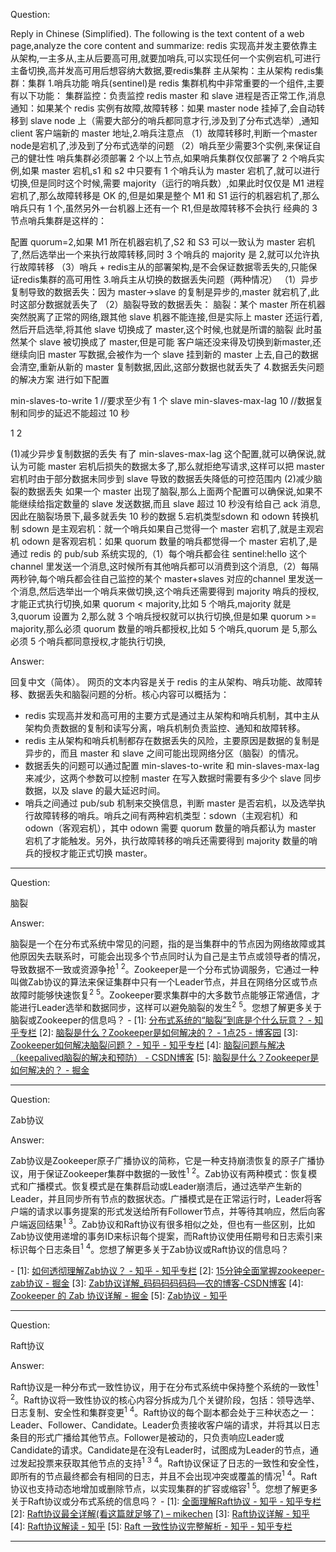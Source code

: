 Question:

Reply in Chinese (Simplified).
The following is the text content of a web page,analyze the core content and summarize:
redis 实现高并发主要依靠主从架构,一主多从,主从后要高可用,就要加哨兵,可以实现任何一个实例宕机,可进行主备切换,高并发高可用后想容纳大数据,要redis集群
主从架构：主从架构
redis集群：集群
1.哨兵功能
哨兵(sentinel)是 redis 集群机构中非常重要的一个组件,主要有以下功能：
集群监控：负责监控 redis master 和 slave 进程是否正常工作,消息通知：如果某个 redis 实例有故障,故障转移：如果 master node 挂掉了,会自动转移到 slave node 上（需要大部分的哨兵都同意才行,涉及到了分布式选举）,通知 client 客户端新的 master 地址,2.哨兵注意点
（1）故障转移时,判断一个master node是宕机了,涉及到了分布式选举的问题
（2）哨兵至少需要3个实例,来保证自己的健壮性
哨兵集群必须部署 2 个以上节点,如果哨兵集群仅仅部署了 2 个哨兵实例,如果 master 宕机,s1 和 s2 中只要有 1 个哨兵认为 master 宕机了,就可以进行切换,但是同时这个时候,需要 majority（运行的哨兵数）,如果此时仅仅是 M1 进程宕机了,那么故障转移是 OK 的,但是如果是整个 M1 和 S1 运行的机器宕机了,那么哨兵只有 1 个,虽然另外一台机器上还有一个 R1,但是故障转移不会执行
经典的 3 节点哨兵集群是这样的：

配置 quorum=2,如果 M1 所在机器宕机了,S2 和 S3 可以一致认为 master 宕机了,然后选举出一个来执行故障转移,同时 3 个哨兵的 majority 是 2,就可以允许执行故障转移
（3）哨兵 + redis主从的部署架构,是不会保证数据零丢失的,只能保证redis集群的高可用性
3.哨兵主从切换的数据丢失问题（两种情况）
（1）异步复制导致的数据丢失：因为 master->slave 的复制是异步的,master 就宕机了,此时这部分数据就丢失了
（2）脑裂导致的数据丢失：
脑裂：某个 master 所在机器突然脱离了正常的网络,跟其他 slave 机器不能连接,但是实际上 master 还运行着,然后开启选举,将其他 slave 切换成了 master,这个时候,也就是所谓的脑裂
此时虽然某个 slave 被切换成了 master,但是可能 客户端还没来得及切换到新master,还继续向旧 master 写数据,会被作为一个 slave 挂到新的 master 上去,自己的数据会清空,重新从新的 master 复制数据,因此,这部分数据也就丢失了
4.数据丢失问题的解决方案
进行如下配置

min-slaves-to-write 1   //要求至少有 1 个 slave
min-slaves-max-lag 10 //数据复制和同步的延迟不能超过 10 秒

1
2

(1)减少异步复制数据的丢失
有了 min-slaves-max-lag 这个配置,就可以确保说,就认为可能 master 宕机后损失的数据太多了,那么就拒绝写请求,这样可以把 master 宕机时由于部分数据未同步到 slave 导致的数据丢失降低的可控范围内
(2)减少脑裂的数据丢失
如果一个 master 出现了脑裂,那么上面两个配置可以确保说,如果不能继续给指定数量的 slave 发送数据,而且 slave 超过 10 秒没有给自己 ack 消息,因此在脑裂场景下,最多就丢失 10 秒的数据
5.宕机类型sdown 和 odown 转换机制
sdown 是主观宕机：就一个哨兵如果自己觉得一个 master 宕机了,就是主观宕机 odown 是客观宕机：如果 quorum 数量的哨兵都觉得一个 master 宕机了,是通过 redis 的 pub/sub 系统实现的,（1）每个哨兵都会往 sentinel:hello 这个 channel 里发送一个消息,这时候所有其他哨兵都可以消费到这个消息,（2）每隔两秒钟,每个哨兵都会往自己监控的某个 master+slaves 对应的channel 里发送一个消息,然后选举出一个哨兵来做切换,这个哨兵还需要得到 majority 哨兵的授权,才能正式执行切换,如果 quorum < majority,比如 5 个哨兵,majority 就是 3,quorum 设置为 2,那么就 3 个哨兵授权就可以执行切换,但是如果 quorum >= majority,那么必须 quorum 数量的哨兵都授权,比如 5 个哨兵,quorum 是 5,那么必须 5 个哨兵都同意授权,才能执行切换,

Answer:

回复中文（简体）。
网页的文本内容是关于 redis 的主从架构、哨兵功能、故障转移、数据丢失和脑裂问题的分析。核心内容可以概括为：

- redis 实现高并发和高可用的主要方式是通过主从架构和哨兵机制，其中主从架构负责数据的复制和读写分离，哨兵机制负责监控、通知和故障转移。
- redis 主从架构和哨兵机制都存在数据丢失的风险，主要原因是数据的复制是异步的，而且 master 和 slave 之间可能出现网络分区（脑裂）的情况。
- 数据丢失的问题可以通过配置 min-slaves-to-write 和 min-slaves-max-lag 来减少，这两个参数可以控制 master 在写入数据时需要有多少个 slave 同步数据，以及 slave 的最大延迟时间。
- 哨兵之间通过 pub/sub 机制来交换信息，判断 master 是否宕机，以及选举执行故障转移的哨兵。哨兵之间有两种宕机类型：sdown（主观宕机）和 odown（客观宕机），其中 odown 需要 quorum 数量的哨兵都认为 master 宕机了才能触发。另外，执行故障转移的哨兵还需要得到 majority 数量的哨兵的授权才能正式切换 master。


<hr/>

Question:

脑裂

Answer:

脑裂是一个在分布式系统中常见的问题，指的是当集群中的节点因为网络故障或其他原因失去联系时，可能会出现多个节点同时认为自己是主节点或领导者的情况，导致数据不一致或资源争抢<sup>1</sup> <sup>2</sup>。Zookeeper是一个分布式协调服务，它通过一种叫做Zab协议的算法来保证集群中只有一个Leader节点，并且在网络分区或节点故障时能够快速恢复<sup>2</sup> <sup>5</sup>。Zookeeper要求集群中的大多数节点能够正常通信，才能进行Leader选举和数据同步，这样可以避免脑裂的发生<sup>2</sup> <sup>5</sup>。您想了解更多关于脑裂或Zookeeper的信息吗？
\-
\[1]: [分布式系统的“脑裂”到底是个什么玩意？ - 知乎专栏](https://zhuanlan.zhihu.com/p/394160966)
\[2]: [脑裂是什么？Zookeeper是如何解决的？ - 1点25 - 博客园](https://www.cnblogs.com/nicerblog/p/11232531.html)
\[3]: [Zookeeper如何解决脑裂问题？ - 知乎 - 知乎专栏](https://zhuanlan.zhihu.com/p/120229750)
\[4]: [脑裂问题与解决（keepalived脑裂的解决和预防） - CSDN博客](https://blog.csdn.net/qq_47855463/article/details/119790396)
\[5]: [脑裂是什么？Zookeeper是如何解决的？ - 掘金](https://juejin.cn/post/6844903895387340813)

<hr/>

Question:

Zab协议

Answer:

Zab协议是Zookeeper原子广播协议的简称，它是一种支持崩溃恢复的原子广播协议，用于保证Zookeeper集群中数据的一致性<sup>1</sup> <sup>2</sup>。Zab协议有两种模式：恢复模式和广播模式。恢复模式是在集群启动或Leader崩溃后，通过选举产生新的Leader，并且同步所有节点的数据状态。广播模式是在正常运行时，Leader将客户端的请求以事务提案的形式发送给所有Follower节点，并等待其响应，然后向客户端返回结果<sup>1</sup> <sup>3</sup>。Zab协议和Raft协议有很多相似之处，但也有一些区别，比如Zab协议使用递增的事务ID来标识每个提案，而Raft协议使用任期号和日志索引来标识每个日志条目<sup>1</sup> <sup>4</sup>。您想了解更多关于Zab协议或Raft协议的信息吗？

\-
\[1]: [如何透彻理解Zab协议？ - 知乎 - 知乎专栏](https://zhuanlan.zhihu.com/p/377830617)
\[2]: [15分钟全面掌握zookeeper-zab协议 - 掘金](https://juejin.cn/post/6978751402206052360)
\[3]: [Zab协议详解_码码码码码码—农的博客-CSDN博客](https://blog.csdn.net/liuchang19950703/article/details/111406622)
\[4]: [Zookeeper 的 Zab 协议详解 - 掘金](https://juejin.cn/post/7001070049200963621)
\[5]: [Zab协议 - 知乎](https://zhuanlan.zhihu.com/p/414595465)

<hr/>

Question:

Raft协议

Answer:

Raft协议是一种分布式一致性协议，用于在分布式系统中保持整个系统的一致性<sup>1</sup> <sup>2</sup>。Raft协议将一致性协议的核心内容分拆成为几个关键阶段，包括：领导选举、日志复制、安全性和集群变更<sup>1</sup> <sup>4</sup>。Raft协议的每个副本都会处于三种状态之一：Leader、Follower、Candidate。Leader负责接收客户端的请求，并将其以日志条目的形式广播给其他节点。Follower是被动的，只负责响应Leader或Candidate的请求。Candidate是在没有Leader时，试图成为Leader的节点，通过发起投票来获取其他节点的支持<sup>1</sup> <sup>3</sup> <sup>4</sup>。Raft协议保证了日志的一致性和安全性，即所有的节点最终都会有相同的日志，并且不会出现冲突或覆盖的情况<sup>1</sup> <sup>4</sup>。Raft协议也支持动态地增加或删除节点，以实现集群的扩容或缩容<sup>1</sup> <sup>5</sup>。您想了解更多关于Raft协议或分布式系统的信息吗？
\-
\[1]: [全面理解Raft协议 - 知乎 - 知乎专栏](https://zhuanlan.zhihu.com/p/125573685)
\[2]: [Raft协议最全详解(看这篇就足够了) – mikechen](https://mikechen.cc/22836.html)
\[3]: [Raft协议详解 - 知乎](https://zhuanlan.zhihu.com/p/27207160)
\[4]: [Raft协议解读 - 知乎](https://zhuanlan.zhihu.com/p/191795038)
\[5]: [Raft 一致性协议完整解析 - 知乎 - 知乎专栏](https://zhuanlan.zhihu.com/p/404786050)

<hr/>

